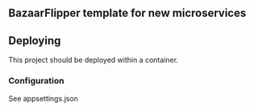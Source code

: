 ## BazaarFlipper template for new microservices

## Deploying
This project should be deployed within a container. 
### Configuration
See appsettings.json
